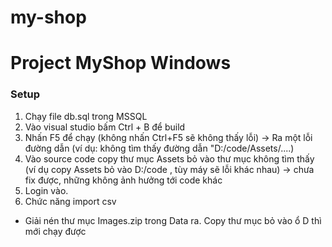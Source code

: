 # my-shop
# Project MyShop Windows
### Setup
1. Chạy file db.sql trong MSSQL 
2. Vào visual studio  bấm Ctrl + B để build
3. Nhấn F5 để chạy (không nhấn Ctrl+F5 sẽ không thấy lỗi) -> Ra một lỗi đường dẫn (ví dụ: không tìm thấy đường dẫn "D:/code/Assets/....)
4. Vào source code copy thư mục Assets bỏ vào thư mục không tìm thấy (ví dụ copy Assets bỏ vào D:/code , tùy máy sẽ lỗi khác nhau) -> chưa fix được, những không ảnh hưởng tới code khác
5. Login vào.
6. Chức năng import csv
  - Giải nén thư mục Images.zip trong Data ra. Copy thư mục bỏ vào ổ D thì mới chạy được 
